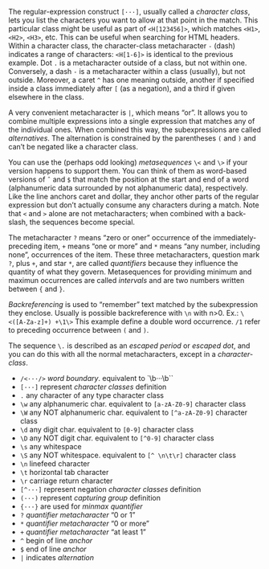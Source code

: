 The regular-expression construct `[···]`, usually called a *character class*, lets you list the characters you want to allow at that point in the match.
This particular class might be useful as part of `<H[123456]>`, which matches `<H1>`, `<H2>`, `<H3>`, etc. This can be useful when searching for HTML headers. Within a character class, the character-class metacharacter `-` (dash) indicates a range of characters: `<H[1-6]>` is identical to the previous example. Dot `.` is a metacharacter outside of a class, but not within one. Conversely, a dash `-` is a metacharacter within a class (usually), but not outside.  Moreover, a caret `^` has one meaning outside, another if specified inside a class immediately after `[` (as a negation), and a third if given elsewhere in the class.

A very convenient metacharacter is `|`, which means “or”. It allows you to combine multiple expressions into a single expression that matches any of the individual ones. When combined this way, the subexpressions are called *alternatives*. The alternation is constrained by the parentheses `(` and `)` and can’t be negated like a character class.

You can use the (perhaps odd looking) *metasequences* `\<` and `\>` if your version happens to support them. You can think of them as word-based versions of `ˆ` and `$` that match the position at the start and end of a word (alphanumeric data surrounded by not alphanumeric data), respectively. Like the line anchors caret and dollar, they anchor other parts of the regular expression but don’t actually consume any characters during a match. Note that `<` and `>` alone are not metacharacters; when combined with a back-slash, the sequences become special.

The metacharacter `?` means “zero or oner” occurrence of the immediately-preceding item, `+` means “one or more” and `*` means “any number, including none”, occurrences of the item. These three metacharacters, question mark `?`, plus `+`, and star `*`, are called *quantifiers* because they influence the quantity of what they govern.
Metasequences for providing minimum and maximun occurrences are called *intervals* and are two numbers written between `{` and `}`.

*Backreferencing* is used to “remember” text matched by the subexpression they enclose. Usually is possible backreference with `\n` with n>0. Ex.: `\<([A-Za-z]+) +\1\>` This example define a double word occurrence. `/1` refer to preceding occurrence between `(` and `)`.

The sequence `\.` is described as an *escaped period* or *escaped dot*, and you can do this with all the normal metacharacters, except in a *character- class*.

- `/<···/>` *word boundary*. equivalent to `\b···\b``
- `[···]` represent *character classes* definition
- `.` any character of any type character class
- `\w` any alphanumeric char. equivalent to `[a-zA-Z0-9]` character class
- `\W` any NOT alphanumeric char. equivalent to `[^a-zA-Z0-9]` character class
- `\d` any digit char. equivalent to `[0-9]` character class
- `\D` any NOT digit char. equivalent to `[^0-9]` character class
- `\s` any whitespace
- `\S` any NOT whitespace. equivalent to `[^ \n\t\r]` character class
- `\n` linefeed character
- `\t` horizontal tab character
- `\r` carriage return character
- `[^···]` represent negation *character classes* definition
- `(···)` represent *capturing group* definition
- `{···}` are used for *minmax quantifier*
- `?` *quantifier metacharacter* “0 or 1”
- `*` *quantifier metacharacter* “0 or more”
- `+` *quantifier metacharacter* “at least 1”
- `^` begin of line *anchor*
- `$` end of line *anchor*
- `|` indicates *alternation*

